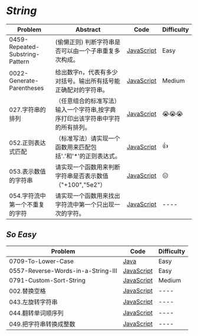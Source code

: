 # *String*

|Problem|Abstract|Code|Difficulty|
| --- | --- | --- | --- |
|0459-Repeated-Substring-Pattern| (偷懒正则) 判断字符串是否可以由一个子串重复多次构成。|[JavaScript](../LeetCode/JavaScript/src/0459-Repeated-Substring-Pattern.js)|Easy|
|0022-Generate-Parentheses|给出数字n，代表有多少对括号。输出所有括号能正确配对的字符串。|[JavaScript](../LeetCode/JavaScript/src/0022-Generate-Parentheses.js)|Medium|
|027.字符串的排列|（任意组合的标准写法）输入一个字符串,按字典序打印出该字符串中字符的所有排列。|[JavaScript](../剑指Offer/JavaScript/src/027.字符串的排列.js)| :sob::sob::sob: |
|052.正则表达式匹配|（标准写法）请实现一个函数用来匹配包括'.'和'*'的正则表达式。|[JavaScript](../剑指Offer/JavaScript/src/052.正则表达式匹配.js)| :thumbsup: |
|053.表示数值的字符串|请实现一个函数用来判断字符串是否表示数值（"+100","5e2"）|[JavaScript](../剑指Offer/JavaScript/src/053.表示数值的字符串.js)|:expressionless: |
|054.字符流中第一个不重复的字符|请实现一个函数用来找出字符流中第一个只出现一次的字符。|[JavaScript](../剑指Offer/JavaScript/src/054.字符流中第一个不重复的字符.js)|---- |


## *So Easy*
|Problem|Code|Difficulty|
| --- | --- | --- |
|0709-To-Lower-Case|[Java](../LeetCode/Java/0709-To-Lower-Case/src)|Easy|
|0557-Reverse-Words-in-a-String-III|[JavaScript](../LeetCode/JavaScript/src/0557-Reverse-Words-in-a-String-III.js)|Easy|
|0791-Custom-Sort-String|[JavaScript](../LeetCode/JavaScript/src/0791-Custom-Sort-String.js)|Medium|
|002.替换空格|[JavaScript](../剑指Offer/JavaScript/src/002.替换空格.js)|----|
|043.左旋转字符串|[JavaScript](../剑指Offer/JavaScript/src/043.左旋转字符串.js)|----|
|044.翻转单词顺序列|[JavaScript](../剑指Offer/JavaScript/src/044.翻转单词顺序列.js)|----|
|049.把字符串转换成整数|[JavaScript](../剑指Offer/JavaScript/src/049.把字符串转换成整数.js)|----|
